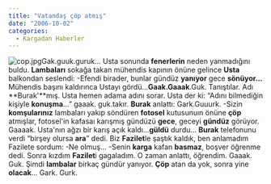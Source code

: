```yaml
---
title: "Vatandaş çöp atmış"
date: "2006-10-02"
categories: 
  - Kargadan Haberler
---
```


![cop.jpg](../uploads/2006/10/cop.kucukresim.jpg)Gak.guuk.guruk... Usta sonunda **********fenerlerin********** neden yanmadığını buldu. **Lambaları** sokağa takan mühendis kapının önüne gelince **Usta** balkondan seslendi: -Efendi birader, bunlar gündüz **yanıyor** gece **sönüyor...** Mühendis başını kaldırınca Ustayı gördü...**Gaak.Gaaak**.Guk. Tanıştılar. Adı **Burak'**mış. Usta hemen adama adını sorar. Usta der ki: “Adını bilmediğin kişiyle **konuşma**...” gaaak. guk.takır. **Burak** anlattı: Gark.Guuurk. -Sizin **komşularınız** lambaları yakıp söndüren **fotosel** kutusunuın önüne **çöp** atmışlar, fotosel'in kafasaı karışmış gündüzü **gece**, geceyi **gündüz** görüyor. Gaaaak. Usta'nın ağzı bir karış açık kaldı...**güldü** durdu... **Burak** telefonunu verdi “birşey olursa **ara**” dedi. Biz **Fazilet**le şaştık kaldık, ben anlamadım Fazilete sordum: -Ne olmuş... -Senin **karga** kafan **basmaz**, boşver öğrenme dedi. Sonra kızdım **Fazilet**i gagaladım. O zaman anlattı, öğrendim. Gaaak. Guk. Şimdi **lambalar** birkaç gündür yanıyor. **Çöp** atan da yok, sonra yine **olacak**... Gark. Gurk.
